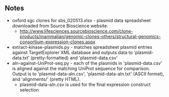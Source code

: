 ## Notes

* oxford sgc clones for sbs\_020513.xlsx - plasmid data spreadsheet downloaded from Source Bioscience website:
  * http://www.lifesciences.sourcebioscience.com/clone-products/mammalian/genomic-clones-others/structural-genomics-consortium-expression-clones.aspx
* extract-kinase-plasmids.py - matches spreadsheet plasmid entries against TargetExplorer XML database and outputs data to 'plasmid-data.txt' (pretty-formatted) and 'plasmid-data.csv'
* aln-against-UniProt-seq.py - each of the plasmids in 'plasmid-data.csv' is aligned against the matching UniProt sequence for comparison. Output is to 'plasmid-data-aln.csv', 'plasmid-data-aln.txt' (ASCII format), and 'alignments/' (pretty HTML).
    * plasmid-data-aln.csv is used for the final expression construct selection
